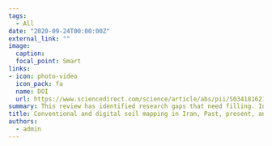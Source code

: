 ```yaml
---
tags:
  - All
date: "2020-09-24T00:00:00Z"
external_link: ""
image:
  caption: 
  focal_point: Smart
links:
- icon: photo-video
  icon_pack: fa
  name: DOI
  url: https://www.sciencedirect.com/science/article/abs/pii/S0341816219305661
summary: This review has identified research gaps that need filling. In Iran, coherent national scale DSM with consistent methodology is needed to update legacy soil maps, and to apply DSM in forestlands, hillslopes, deserts, and mountainous regions which have largely been ignored in recent DSM studies. 
title: Conventional and digital soil mapping in Iran, Past, present, and future
authors: 
  - admin
---
```

